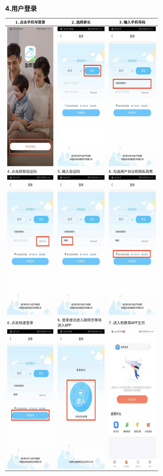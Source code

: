 
## 4.用户登录
`1.点击手机号登录` |`2.选择家长`  |`3.输入手机号码`
-|-|-|
<img src="./imgs/1566806982330.png" width = "240" height = "460"  />|<img src="./imgs/1566807067319.png" width = "240" height = "460"  />|<img src="./imgs/1566808526158.png" width = "240" height = "460"  />
`4.点击获取验证码` |`5.输入验证码`  |`6.勾选用户协议和隐私政策`
<img src="./imgs/1566807742699.png" width = "240" height = "460"  />|<img src="./imgs/1566807786424.png" width = "240" height = "460"  />|<img src="./imgs/1566807244793.png" width = "240" height = "460"  />
`6.点击快速登录` | `6.登录成功进入跳转页等待进入APP`|`7.进入和教育APP主页`
<img src="./imgs/1566807262600.png" width = "240" height = "460"  />|<img src="./imgs/1566808056582.png" width = "240" height = "460"  />|<img src="./imgs/1566820019730.png" width = "240" height = "460"  />
